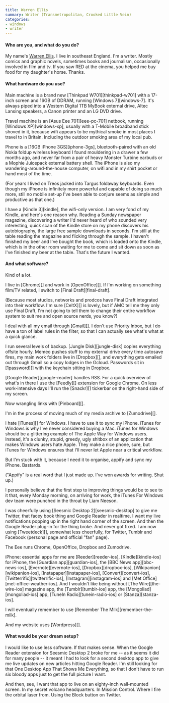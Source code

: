 ```yaml
---
title: Warren Ellis
summary: Writer (Transmetropolitan, Crooked Little Vein)
categories:
- windows
- writer
---
```


#### Who are you, and what do you do?

My name's [Warren Ellis](http://www.warrenellis.com/ "Warren's website."). I live in southeast England. I'm a writer. Mostly comics and graphic novels, sometimes books and journalism, occasionally involved in film and tv. If you saw RED at the cinema, you helped me buy food for my daughter's horse. Thanks.

#### What hardware do you use?

Main machine is a brand new [Thinkpad W701][thinkpad-w701] with a 17-inch screen and 16GB of DDRAM, running [Windows 7][windows-7]. It's always piped into a Western Digital 1TB MyBook external drive, Altec Lansing speakers, a Canon printer and an LG DVD drive.

Travel machine is an [Asus Eee 701][eee-pc-701] netbook, running [Windows XP][windows-xp], usually with a T-Mobile broadband stick shoved in it, because wifi appears to be mythical smoke in most places I travel to in Britain. Including the outdoor smoking area of my local pub.

Phone is a [16GB iPhone 3GS][iphone-3gs], bluetooth-paired with an old Nokia foldup wireless keyboard I found mouldering in a drawer a few months ago, and never far from a pair of heavy Monster Turbine earbuds or a Mophie Juicepack external battery shell. The iPhone is also my wandering-around-the-house computer, on wifi and in my shirt pocket or hand most of the time.

(For years I lived on Treos jacked into Targus foldaway keyboards. Even though my iPhone is infinitely more powerful and capable of doing so much more, still no mobile set-up I've been able to conjure seems as simple and productive as that one.)

I have a [Kindle 3][kindle], the wifi-only version. I am very fond of my Kindle, and here's one reason why. Reading a Sunday newspaper magazine, discovering a writer I'd never heard of who sounded very interesting, quick scan of the Kindle store on my phone discovers his autobiography, the large free sample downloads in seconds. I'm still at the table reading the magazine and flicking through the sample. I haven't finished my beer and I've bought the book, which is loaded onto the Kindle, which is in the other room waiting for me to come and sit down as soon as I've finished my beer at the table. That's the future I wanted.

#### And what software?

Kind of a lot.

I live in [Chrome][] and work in [OpenOffice][]. If I'm working on something film/TV related, I switch to [Final Draft][final-draft].

(Because most studios, networks and prodcos have Final Draft integrated into their workflow. I'm sure [CeltX][] is lovely, but if AMC tell me they only use Final Draft, I'm not going to tell them to change their entire workflow system to suit me and open source nerds, you know?)

I deal with all my email through [Gmail][]. I don't use Priority Inbox, but I do have a ton of label rules in the filter, so that I can actually see what's what at a quick glance.

I run several levels of backup. [Jungle Disk][jungle-disk] copies everything offsite hourly. Memeo pushes stuff to my external drive every time autosave fires, my main work folders live in [Dropbox][], and everything gets emailed out through Gmail so a copy lodges in the Gcloud. Passwords sit in [1password][] with the keychain sitting in Dropbox.

[Google Reader][google-reader] handles RSS. For a quick overview of what's in there I use the [Feedly][] extension for Google Chrome. On less work-intensive days I'll run the [Snackr][] tickerbar on the right-hand side of my screen.

Now wrangling links with [Pinboard][].

I'm in the process of moving much of my media archive to [Zumodrive][].

I hate [iTunes][] for Windows. I have to use it to sync my iPhone. iTunes for Windows is why I've never considered buying a Mac. iTunes for Windows should be a glittering example of The Apple Way for Windows users. Instead, it's a clunky, stupid, greedy, ugly shitbox of an application that makes Windows users hate Apple. They make a nice phone, sure, but iTunes for Windows ensures that I'll never let Apple near a critical workflow.

But I'm stuck with it, because I need it to organise, appify and sync my iPhone. Bastards.

("Appify" is a real word that I just made up. I've won awards for writing. Shut up.)

I personally believe that the first step to improving things would be to see to it that, every Monday morning, on arriving for work, the iTunes For Windows dev team were punched in the throat by Liam Neeson.

I was cheerfully using [Seesmic Desktop 2][seesmic-desktop] to give me Twitter, that facey book thing and Google Reader in realtime. I want my live notifications popping up in the right hand corner of the screen. And then the Google Reader plug-in for the thing broke. And never got fixed. I am now using [Tweetdeck][], somewhat less cheerfully, for Twitter, Tumblr and Facebook (personal page and official "fan" page).

The Eee runs Chrome, OpenOffice, Dropbox and Zumodrive.

iPhone: essential apps for me are [Reeder][reeder-ios], [Kindle][kindle-ios] for iPhone, the [Guardian app][guardian-ios], the [BBC News app][bbc-news-ios], [Evernote][evernote-ios], [Dropbox][dropbox-ios], [Wikipanion][wikipanion-ios], [Instapaper][instapaper-ios], [Convert][convert-ios], [Twitterrific][twitterrific-ios], [Instagram][instagram-ios] and [Met Office][met-office-weather-ios]. And I wouldn't like being without [The Wire][the-wire-ios] magazine app, the [Tumblr][tumblr-ios] app, the [Mongoliad][mongoliad-ios] app, [TuneIn Radio][tunein-radio-ios] or [Stanza][stanza-ios].

I will eventually remember to use [Remember The Milk][remember-the-milk].

And my website uses [Wordpress][].

#### What would be your dream setup?

I would like to use less software. If that makes sense. When the Google Reader extension for Seesmic Desktop 2 broke for me -- as it seems it did for many people -- it meant I had to look for a second desktop app to give me live updates on new articles hitting Google Reader. I'm still looking for that One Desktop App That Shows Me Everything, so that I don't have to run six bloody apps just to get the full picture I want.

And then, see, I want that app to live on an eighty-inch wall-mounted screen. In my secret volcano headquarters. In Mission Control. Where I fire the orbital laser from. Using the Block button on Twitter.